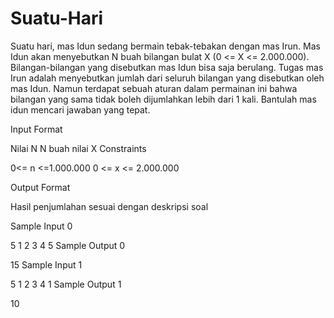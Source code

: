 # Suatu-Hari
Suatu hari, mas Idun sedang bermain tebak-tebakan dengan mas Irun. Mas Idun akan menyebutkan N buah bilangan bulat X (0 <= X <= 2.000.000). Bilangan-bilangan yang disebutkan mas Idun bisa saja berulang. Tugas mas Irun adalah menyebutkan jumlah dari seluruh bilangan yang disebutkan oleh mas Idun. Namun terdapat sebuah aturan dalam permainan ini bahwa bilangan yang sama tidak boleh dijumlahkan lebih dari 1 kali. Bantulah mas idun mencari jawaban yang tepat.

Input Format

Nilai N
N buah nilai X
Constraints

0<= n <=1.000.000 0 <= x <= 2.000.000

Output Format

Hasil penjumlahan sesuai dengan deskripsi soal

Sample Input 0

5
1 2 3 4 5
Sample Output 0

15
Sample Input 1

5
1 2 3 4 1
Sample Output 1

10
